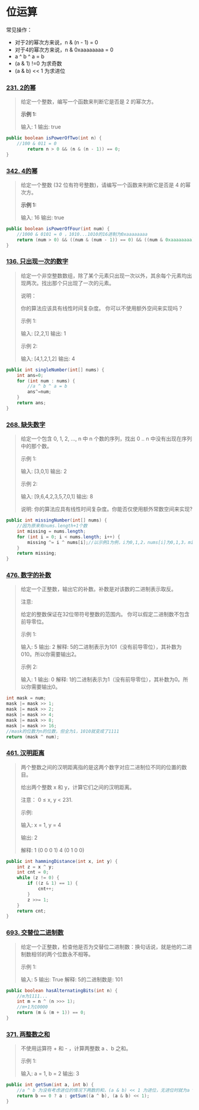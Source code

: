 # 位运算

常见操作：

- 对于2的幂次方来说，n & (n - 1) = 0
- 对于4的幂次方来说，n & 0xaaaaaaaa = 0 
- a ^ b ^ a = b
- (a & 1) !=0 为求奇数
- (a & b) << 1 为求进位

### [231. 2的幂](https://leetcode-cn.com/problems/power-of-two/)

> 给定一个整数，编写一个函数来判断它是否是 2 的幂次方。
>
> **示例 1:**
>
> 输入: 1
> 输出: true

```java
public boolean isPowerOfTwo(int n) {
    //100 & 011 = 0
        return n > 0 && (n & (n - 1)) == 0;
}
```

### [342. 4的幂](https://leetcode-cn.com/problems/power-of-four/)

> 给定一个整数 (32 位有符号整数)，请编写一个函数来判断它是否是 4 的幂次方。
>
> **示例 1:**
>
> 输入: 16
> 输出: true

```java
public boolean isPowerOfFour(int num) {
    //1000 & 0101 = 0 ，1010...1010的16进制为0xaaaaaaaa
    return (num > 0) && ((num & (num - 1)) == 0) && ((num & 0xaaaaaaaa) == 0);
}
```

### [136. 只出现一次的数字](https://leetcode-cn.com/problems/single-number/)

> 给定一个非空整数数组，除了某个元素只出现一次以外，其余每个元素均出现两次。找出那个只出现了一次的元素。
>
> 说明：
>
> 你的算法应该具有线性时间复杂度。 你可以不使用额外空间来实现吗？
>
> 示例 1:
>
> 输入: [2,2,1]
> 输出: 1
>
> 示例 2:
>
> 输入: [4,1,2,1,2]
> 输出: 4

```java
public int singleNumber(int[] nums) {
    int ans=0;
    for (int num : nums) {
        //a ^ b ^ a = b
        ans^=num;
    }
    return ans;
}
```

### [268. 缺失数字](https://leetcode-cn.com/problems/missing-number/)

> 给定一个包含 0, 1, 2, ..., n 中 n 个数的序列，找出 0 .. n 中没有出现在序列中的那个数。
>
> 示例 1:
>
> 输入: [3,0,1]
> 输出: 2
>
> 示例 2:
>
> 输入: [9,6,4,2,3,5,7,0,1]
> 输出: 8
>
> 说明:
> 你的算法应具有线性时间复杂度。你能否仅使用额外常数空间来实现?

```java
public int missingNumber(int[] nums) {
    //因为原来有nums.length+1个数
    int missing = nums.length;
    for (int i = 0; i < nums.length; i++) {
        missing ^= i ^ nums[i];//以示例1为例，i为0,1,2，nums[i]为0,1,3，missing为3，最后返回2
    }
    return missing;
}
```

### [476. 数字的补数](https://leetcode-cn.com/problems/number-complement/)

> 给定一个正整数，输出它的补数。补数是对该数的二进制表示取反。
>
> 注意:
>
> 给定的整数保证在32位带符号整数的范围内。
> 你可以假定二进制数不包含前导零位。
>
> 示例 1:
>
> 输入: 5
> 输出: 2
> 解释: 5的二进制表示为101（没有前导零位），其补数为010。所以你需要输出2。
>
> 示例 2:
>
> 输入: 1
> 输出: 0
> 解释: 1的二进制表示为1（没有前导零位），其补数为0。所以你需要输出0。

```java
int mask = num;
mask |= mask >> 1;
mask |= mask >> 2;
mask |= mask >> 4;
mask |= mask >> 8;
mask |= mask >> 16;
//mask的位数为n的位数，但全为1，1010就变成了1111
return (mask ^ num);
```

### [461. 汉明距离](https://leetcode-cn.com/problems/hamming-distance/)

> 两个整数之间的汉明距离指的是这两个数字对应二进制位不同的位置的数目。
>
> 给出两个整数 x 和 y，计算它们之间的汉明距离。
>
> 注意：
> 0 ≤ x, y < 231.
>
> 示例:
>
> 输入: x = 1, y = 4
>
> 输出: 2
>
> 解释:
> 1   (0 0 0 1)
> 4   (0 1 0 0)

```java
public int hammingDistance(int x, int y) {
    int z = x ^ y;
    int cnt = 0;
    while (z != 0) {
        if ((z & 1) == 1) {
            cnt++;
        }
        z >>= 1;
    }
    return cnt;
}
```

### [693. 交替位二进制数](https://leetcode-cn.com/problems/binary-number-with-alternating-bits/)

> 给定一个正整数，检查他是否为交替位二进制数：换句话说，就是他的二进制数相邻的两个位数永不相等。
>
> 示例 1:
>
> 输入: 5
> 输出: True
> 解释:
> 5的二进制数是: 101

```java
public boolean hasAlternatingBits(int n) {
    //m为1111...
    int m = n ^ (n >>> 1);
    //m+1为10000
    return (m & (m + 1)) == 0;
}
```

### [371. 两整数之和](https://leetcode-cn.com/problems/sum-of-two-integers/)

> 不使用运算符 + 和 - ，计算两整数 a 、b 之和。
>
> 示例 1:
>
> 输入: a = 1, b = 2
> 输出: 3

```java
public int getSum(int a, int b) {
    //a ^ b 为没有考虑进位的情况下两数的和，(a & b) << 1 为进位，无进位时就为a ^ b
    return b == 0 ? a : getSum((a ^ b), (a & b) << 1);
}
```

